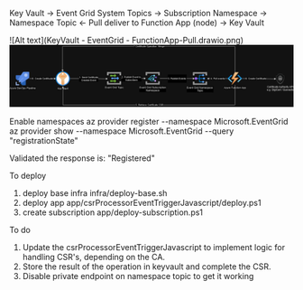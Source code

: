 Key Vault -> Event Grid System Topics -> Subscription Namespace -> Namespace Topic <- Pull deliver to Function App (node) -> Key Vault 

![Alt text](KeyVault - EventGrid - FunctionApp-Pull.drawio.png)
![Alt text](image.png)

Enable namespaces
az provider register --namespace Microsoft.EventGrid
az provider show --namespace Microsoft.EventGrid --query "registrationState"

Validated the response is: "Registered"

To deploy
1. deploy base infra infra/deploy-base.sh
2. deploy app app/csrProcessorEventTriggerJavascript/deploy.ps1
3. create subscription app/deploy-subscription.ps1

To do
1. Update the csrProcessorEventTriggerJavascript to implement logic for handling CSR's, depending on the CA.
2. Store the result of the operation in keyvault and complete the CSR.
3. Disable private endpoint on namespace topic to get it working
